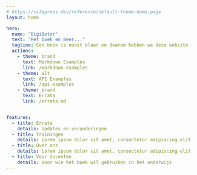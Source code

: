 ```yaml
---
# https://vitepress.dev/reference/default-theme-home-page
layout: home

hero:
  name: "DigiBeter"
  text: "Het boek en meer..."
  tagline: Een boek is nooit klaar en daarom hebben we deze website
  actions:
    - theme: brand
      text: Markdown Examples
      link: /markdown-examples
    - theme: alt
      text: API Examples
      link: /api-examples
    - theme: brand
      text: Errata
      link: /errata.md


features:
  - title: Errata
    details: Updates en veranderingen 
  - title: Trainingen 
    details: Lorem ipsum dolor sit amet, consectetur adipiscing elit
  - title: Over ons 
    details: Lorem ipsum dolor sit amet, consectetur adipiscing elit
  - title: Voor docenten
    details: Voor wie het boek wil gebruiken in het onderwijs 
---
```


